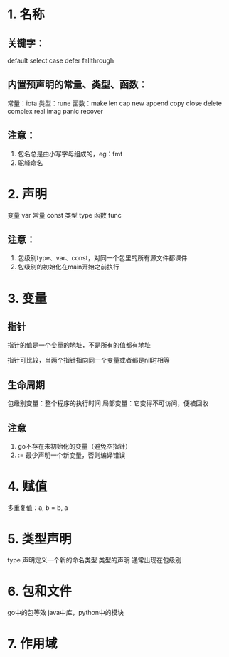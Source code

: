 # 1. 名称
## 关键字：
default select case defer fallthrough 
## 内置预声明的常量、类型、函数：
常量：iota
类型：rune
函数：make len cap new append copy close delete complex real imag panic recover

## 注意：
1. 包名总是由小写字母组成的，eg：fmt
2. 驼峰命名

# 2. 声明
变量 var
常量 const
类型 type
函数 func

## 注意：
1. 包级别type、var、const，对同一个包里的所有源文件都课件
2. 包级别的初始化在main开始之前执行

# 3. 变量

## 指针
指针的值是一个变量的地址，不是所有的值都有地址

指针可比较，当两个指针指向同一个变量或者都是nil时相等
## 生命周期
包级别变量：整个程序的执行时间
局部变量：它变得不可访问，便被回收

## 注意
1. go不存在未初始化的变量（避免空指针）
2. := 最少声明一个新变量，否则编译错误
# 4. 赋值
多重复值：a, b = b, a


# 5. 类型声明
type 声明定义一个新的命名类型
类型的声明 通常出现在包级别


# 6. 包和文件
go中的包等效 java中库，python中的模块

# 7. 作用域